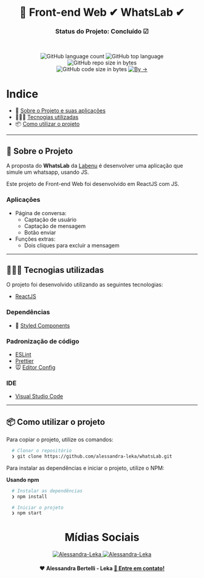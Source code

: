 <h1 align="center">
  🚀️ Front-end Web ✔ WhatsLab ✔
</h1>
<h3 align="center">
  Status do Projeto: Concluído ☑
</h3>

<br>

<p align="center">
  <img alt="GitHub language count" src="https://img.shields.io/github/languages/count/future4code/mello-whatslab-grupo2">

  <img alt="GitHub top language" src="https://img.shields.io/github/languages/top/future4code/mello-whatslab-grupo2?logo=javascript">

  <img alt="GitHub repo size in bytes" src="https://img.shields.io/github/repo-size/future4code/mello-whatslab-grupo2?color=orange">

  <br>

  <img alt="GitHub code size in bytes" src="https://img.shields.io/github/last-commit/future4code/mello-whatslab-grupo2">

  <a href="https://www.linkedin.com/in/alessandra-martines-807265180/">
    <img alt="By ->" src="https://img.shields.io/badge/Create%20by-Alessandra%2F%20Fabr%C3%ADcio%2F%20Lais-pink">
  </a>
</p>

# Indice

- :rocket: [Sobre o Projeto e suas aplicações](#rocket-sobre-o-projeto)
- 👩🇧🇷 [Tecnogias utilizadas](#%EF%B8%8F-tecnogias-utilizadas)
- 📦️ [Como utilizar o projeto](#%EF%B8%8F-como-utilizar-o-projeto)

---

## :rocket: Sobre o Projeto

A proposta do **WhatsLab** da [Labenu](https://labenu.com.br/) é desenvolver uma aplicação que simule um whatsapp, usando JS.

Este projeto de Front-end Web foi desenvolvido em ReactJS com JS.


### Aplicações
- Página de conversa:
    - Captação de usuário
    - Captação de mensagem
    - Botão enviar
- Funções extras:
    - Dois cliques para excluir a mensagem

---

## 👩🇧🇷 Tecnogias utilizadas

O projeto foi desenvolvido utilizando as seguintes tecnologias:

- [ReactJS](https://reactjs.org/)

### Dependências

- :nail_care: [Styled Components](https://styled-components.com/)

### Padronização de código

- [ESLint](https://eslint.org/)
- [Prettier](https://prettier.io/)
- :mouse: [Editor Config](https://editorconfig.org/)

### IDE

- [Visual Studio Code](https://code.visualstudio.com/)

---

## 📦️ Como utilizar o projeto

Para copiar o projeto, utilize os comandos:

```bash
  # Clonar o repositório
  ❯ git clone https://github.com/alessandra-leka/whatsLab.git
```

Para instalar as dependências e iniciar o projeto, utilize o NPM:

**Usando npm**

```bash
  # Instalar as dependências
  ❯ npm install

  # Iniciar o projeto
  ❯ npm start
```
<h1 align="center">
  Mídias Sociais
</h1>

<p align="center">
  <a href="https://www.linkedin.com/in/alessandra-martines-807265180/">
    <img alt="Alessandra-Leka" src="https://img.shields.io/badge/LinkedIn-Alessandra-pink">
  </a>
   <a href="https://www.instagram.com/lekinhalessandra/">
    <img alt="Alessandra-Leka" src="https://img.shields.io/badge/Instagram-%40lekinhalessandra-pink">
  </a>
</p>

<h4 align="center">
  ❤️ Alessandra Bertelli - Leka <a href="mailto:leka.produtora@gmail.com"> 💌 Entre em contato!</a>
</h4>
